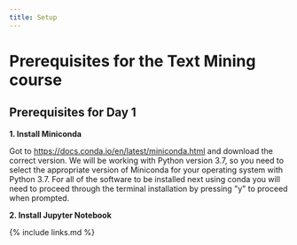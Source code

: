 ```yaml
---
title: Setup
---
```


# Prerequisites for the Text Mining course

## Prerequisites for Day 1

__1. Install Miniconda__

Got to https://docs.conda.io/en/latest/miniconda.html and download the correct version.  We will be working with Python version 3.7, so you need to select the appropriate version of Miniconda for your operating system with Python 3.7.  For all of the software to be installed next using conda you will need to proceed through the terminal installation by pressing \"y\" to proceed when prompted.

__2. Install Jupyter Notebook__


{% include links.md %}
